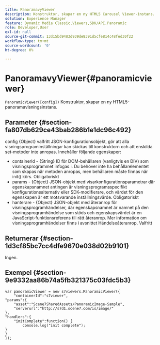```yaml
---
title: PanoramavyViewer
description: Konstruktor, skapar en ny HTML5 Carousel Viewer-instans.
solution: Experience Manager
feature: Dynamic Media Classic,Viewers,SDK/API,Panoramic
role: Developer,User
exl-id: null
source-git-commit: 13d15bd9483d939de8391d5cfe814c48fed30f22
workflow-type: tm+mt
source-wordcount: '0'
ht-degree: 0%

---
```


# PanoramavyViewer{#panoramicviewer}

`PanoramicViewer([config])`
Konstruktor, skapar en ny HTML5-panoramavisningsinstans.

## Parameter {#section-fa807db629ce43bab286b1e1dc96c492}

config {Object} valfritt JSON-konfigurationsobjekt, gör att alla visningsprograminställningar kan skickas till konstruktorn och att enskilda set-metoder inte anropas. Innehåller följande egenskaper:
* containerId - {String} ID för DOM-behållaren (vanligtvis en DIV) som visningsprogrammet infogas i. Du behöver inte ha behållarelementet som skapas när metoden anropas, men behållaren måste finnas när init() körs. Obligatoriskt
* params - {Object} JSON-objekt med visarkonfigurationsparametrar där egenskapsnamnet antingen är visningsprogramsspecifikt konfigurationsalternativ eller SDK-modifierare, och värdet för den egenskapen är ett motsvarande inställningsvärde. Obligatoriskt
* hanterare - {Object} JSON-objekt med återanrop för visningsprogramhändelser, där egenskapsnamnet är namnet på den visningsprogramhändelse som stöds och egenskapsvärdet är en JavaScript-funktionsreferens till rätt återanrop. Mer information om visningsprogramhändelser finns i avsnittet Händelseåteranrop. Valfritt


## Returnerar {#section-1d3cf85bc7cc4dfe9670e038d02b9101}

Ingen.

## Exempel {#section-9e9332aa86b74a5fb321375c03fdc5b3}

```
var panoramicViewer = new s7viewers.PanoramicViewer({
	"containerId":"s7viewer",
"params":{
	"asset":"Scene7SharedAssets/PanoramicImage-Sample",
	"serverurl":"http://s7d1.scene7.com/is/image/"
},
"handlers":{
	"initComplete":function() {
		console.log("init complete");
}
}
});
```
